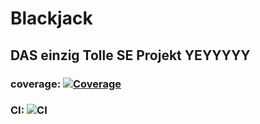 # Blackjack 
## DAS einzig Tolle SE Projekt YEYYYYY
### coverage: [![Coverage](https://coveralls.io/repos/github/dereinzigejoni/Blackjack/badge.svg?branch=main)](https://coveralls.io/github/dereinzigejoni/Blackjack?branch=main)
### CI: ![CI](https://github.com/dereinzigejoni/Blackjack/actions/workflow/coveralls.yml/badge.svg)



